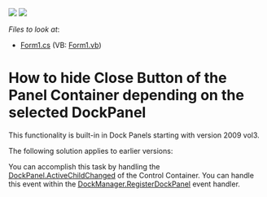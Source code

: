 <!-- default badges list -->
[![](https://img.shields.io/badge/Open_in_DevExpress_Support_Center-FF7200?style=flat-square&logo=DevExpress&logoColor=white)](https://supportcenter.devexpress.com/ticket/details/E1437)
[![](https://img.shields.io/badge/📖_How_to_use_DevExpress_Examples-e9f6fc?style=flat-square)](https://docs.devexpress.com/GeneralInformation/403183)
<!-- default badges end -->
<!-- default file list -->
*Files to look at*:

* [Form1.cs](./CS/Q205085/Form1.cs) (VB: [Form1.vb](./VB/Q205085/Form1.vb))
<!-- default file list end -->
# How to hide Close Button of the Panel Container depending on the selected DockPanel


<p>This functionality is built-in in Dock Panels starting with version 2009 vol3.</p><p>The following solution applies to earlier versions:</p><p>You can accomplish this task by handling the <a href="http://documentation.devexpress.com/#WindowsForms/DevExpressXtraBarsDockingDockPanel_ActiveChildChangedtopic"><u>DockPanel.ActiveChildChanged</u></a> of the Control Container. You can handle this event within the <a href="http://documentation.devexpress.com/#WindowsForms/DevExpressXtraBarsDockingDockManager_RegisterDockPaneltopic"><u>DockManager.RegisterDockPanel</u></a> event handler.</p>

<br/>


